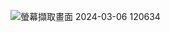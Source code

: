![螢幕擷取畫面 2024-03-06 120634](https://github.com/yt110010111/fishing-game/assets/105631976/b2ae5b32-736f-47a5-a71a-47a3e19ba160)
